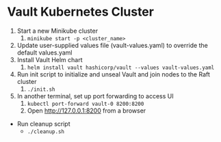 # Vault Kubernetes Cluster

1. Start a new Minikube cluster
   1. `minikube start -p <cluster_name>`
2. Update user-supplied values file (vault-values.yaml) to override the default values.yaml
3. Install Vault Helm chart
   1. `helm install vault hashicorp/vault --values vault-values.yaml`
4. Run init script to initialize and unseal Vault and join nodes to the Raft cluster
   1. `./init.sh`    
5.  In another terminal, set up port forwarding to access UI
    1.  `kubectl port-forward vault-0 8200:8200`
    2.  Open http://127.0.0.1:8200 from a browser

* Run cleanup script
  * `./cleanup.sh`

